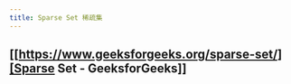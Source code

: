 ```yaml
---
title: Sparse Set 稀疏集
---
```


## [[https://www.geeksforgeeks.org/sparse-set/][Sparse Set - GeeksforGeeks]]
##
